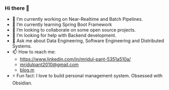 ### Hi there 👋



- 🔭 I’m currently working on Near-Realtime and Batch Pipelines.
- 🌱 I’m currently learning Spring Boot Framework
- 👯 I’m looking to collaborate on some open source projects.
- 🤔 I’m looking for help with Backend development.
- 💬 Ask me about Data Engineering, Software Engineering and Distributed Systems.
- 📫 How to reach me: 
  - https://www.linkedin.com/in/mridul-pant-5351a510a/
  - mridulpant2010@gmail.com
  - [blog.m](https://blog.mridulpant.com/)
- ⚡ Fun fact: I love to build personal management system. Obsessed with Obsidian.


